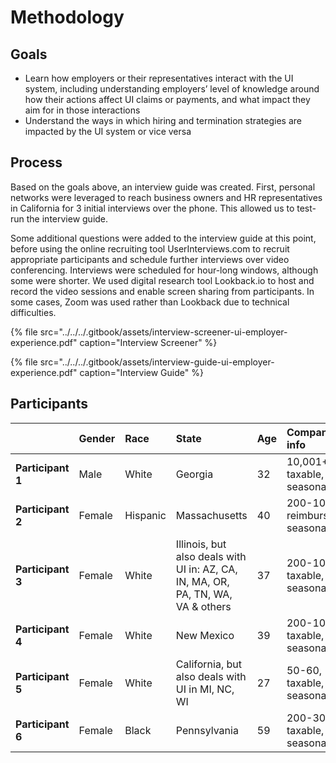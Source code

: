# Methodology

## Goals

* Learn how employers or their representatives interact with the UI system, including understanding employers’ level of knowledge around how their actions affect UI claims or payments, and what impact they aim for in those interactions
* Understand the ways in which hiring and termination strategies are impacted by the UI system or vice versa 

## Process

Based on the goals above, an interview guide was created. First, personal networks were leveraged to reach business owners and HR representatives in California for 3 initial interviews over the phone. This allowed us to test-run the interview guide.

Some additional questions were added to the interview guide at this point, before using the online recruiting tool UserInterviews.com to recruit appropriate participants and schedule further interviews over video conferencing. Interviews were scheduled for hour-long windows, although some were shorter. We used digital research tool Lookback.io to host and record the video sessions and enable screen sharing from participants. In some cases, Zoom was used rather than Lookback due to technical difficulties.

{% file src="../../../.gitbook/assets/interview-screener-ui-employer-experience.pdf" caption="Interview Screener" %}

{% file src="../../../.gitbook/assets/interview-guide-ui-employer-experience.pdf" caption="Interview Guide" %}

## Participants

|  | **Gender** | **Race** | **State** | **Age** | **Company info**  |
| :--- | :--- | :--- | :--- | :--- | :--- |
| **Participant 1** | Male | White | Georgia | 32 | 10,001+, taxable, not seasonal |
| **Participant 2** | Female | Hispanic | Massachusetts | 40 | 200-1000, reimbursable, seasonal |
| **Participant 3** | Female | White | Illinois, but also deals with UI in: AZ, CA, IN, MA, OR, PA, TN, WA, VA & others | 37 | 200-1000, taxable, seasonal |
| **Participant 4** | Female | White | New Mexico | 39 | 200-1000, taxable, not seasonal |
| **Participant 5** | Female | White | California, but also deals with UI in MI, NC, WI | 27 | 50-60, taxable, not seasonal |
| **Participant 6** | Female | Black | Pennsylvania | 59 | 200-300, taxable, not seasonal  |

